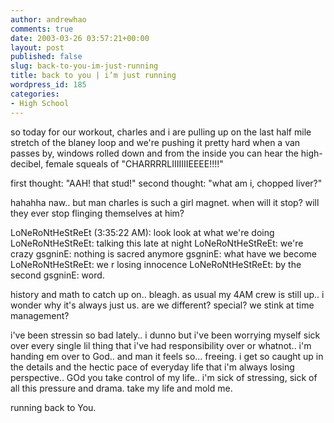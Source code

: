 ```yaml
---
author: andrewhao
comments: true
date: 2003-03-26 03:57:21+00:00
layout: post
published: false
slug: back-to-you-im-just-running
title: back to you | i’m just running
wordpress_id: 185
categories:
- High School
---
```


so today for our workout, charles and i are pulling up on the last half mile stretch of the blaney loop and we're pushing it pretty hard when a van passes by, windows rolled down and from the inside you can hear the high-decibel, female squeals of "CHARRRRLIIIIIIIEEEE!!!!"

first thought: "AAH! that stud!"
second thought: "what am i, chopped liver?"

hahahha naw.. but man charles is such a girl magnet. when will it stop? will they ever stop flinging themselves at him?

LoNeRoNtHeStReEt (3:35:22 AM): look look at what we're doing
LoNeRoNtHeStReEt: talking this late at night
LoNeRoNtHeStReEt: we're crazy
gsgninE: nothing is sacred anymore
gsgninE: what have we become
LoNeRoNtHeStReEt: we r losing innocence
LoNeRoNtHeStReEt: by the second
gsgninE: word.

history and math to catch up on.. bleagh. as usual my 4AM crew is still up.. i wonder why it's always just us. are we different? special? we stink at time management?

i've been stressin so bad lately.. i dunno but i've been worrying myself sick over every single lil thing that i've had responsibility over or whatnot.. i'm handing em over to God.. and man it feels so... freeing. i get so caught up in the details and the hectic pace of everyday life that i'm always losing perspective.. GOd you take control of my life.. i'm sick of stressing, sick of all this pressure and drama. take my life and mold me.

running back to You.
